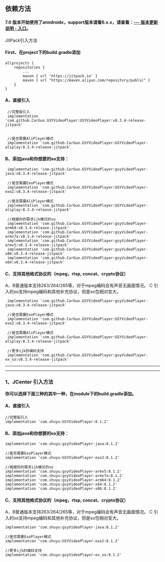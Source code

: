 ## 依赖方法


#### 7.0 版本开始使用了anndroidx，support版本请看6.x.x，请查看：[--- 版本更新说明 - 入口](https://github.com/CarGuo/GSYVideoPlayer/blob/master/doc/UPDATE_VERSION.md)。

JitPack引入方法

#### First、在project下的build.gradle添加
```
allprojects {
	repositories {
		...
		maven { url 'https://jitpack.io' }
        maven { url "https://maven.aliyun.com/repository/public" }
	}
}
```


#### A、直接引入
```
 //完整版引入
 implementation 'com.github.CarGuo.GSYVideoPlayer:GSYVideoPlayer:v8.3.4-release-jitpack'


 //是否需要AliPlayer模式
 implementation 'com.github.CarGuo.GSYVideoPlayer:GSYVideoPlayer-aliplay:8.3.4-release-jitpack'
```

#### B、添加java和你想要的so支持：

```
 implementation 'com.github.CarGuo.GSYVideoPlayer:gsyVideoPlayer-java:v8.3.4-release-jitpack'

 //是否需要ExoPlayer模式
 implementation 'com.github.CarGuo.GSYVideoPlayer:GSYVideoPlayer-exo2:v8.3.4-release-jitpack'

 //是否需要AliPlayer模式
 implementation 'com.github.CarGuo.GSYVideoPlayer:GSYVideoPlayer-aliplay:8.3.4-release-jitpack'

 //根据你的需求ijk模式的so
 implementation 'com.github.CarGuo.GSYVideoPlayer:gsyVideoPlayer-arm64:v8.3.4-release-jitpack'
 implementation 'com.github.CarGuo.GSYVideoPlayer:gsyVideoPlayer-armv7a:v8.3.4-release-jitpack'
 implementation 'com.github.CarGuo.GSYVideoPlayer:gsyVideoPlayer-armv5:v8.3.4-release-jitpack'
 implementation 'com.github.CarGuo.GSYVideoPlayer:gsyVideoPlayer-x86:v8.3.4-release-jitpack'
 implementation 'com.github.CarGuo.GSYVideoPlayer:gsyVideoPlayer-x64:v8.3.4-release-jitpack'
```

#### C、支持其他格式协议的（mpeg，rtsp, concat、crypto协议）

A、B普通版本支持263/264/265等，对于mpeg编码会有声音无画面情况。
C 引入的so支持mpeg编码和其他补充协议，但是so包相对变大。

```
 implementation 'com.github.CarGuo.GSYVideoPlayer:gsyVideoPlayer-java:v8.3.4-release-jitpack'

 //是否需要ExoPlayer模式
 implementation 'com.github.CarGuo.GSYVideoPlayer:GSYVideoPlayer-exo2:v8.3.4-release-jitpack'

 //是否需要AliPlayer模式
 implementation 'com.github.CarGuo.GSYVideoPlayer:GSYVideoPlayer-aliplay:8.3.4-release-jitpack'

 //更多ijk的编码支持
 implementation 'com.github.CarGuo.GSYVideoPlayer:gsyVideoPlayer-ex_so:v8.3.4-release-jitpack'

```

--------------------------------------------------------------------------------
--------------------------------------------------------------------------------

### 1、JCenter 引入方法

**你可以选择下面三种的其中一种，在module下的build.gradle添加。**

#### A、直接引入
```
//完整版引入
implementation 'com.shuyu:GSYVideoPlayer:8.1.2'

```

#### B、添加java和你想要的so支持：

```
implementation 'com.shuyu:gsyVideoPlayer-java:8.1.2'

//是否需要ExoPlayer模式
implementation 'com.shuyu:GSYVideoPlayer-exo2:8.1.2'

//根据你的需求ijk模式的so
implementation 'com.shuyu:gsyVideoPlayer-armv5:8.1.2'
implementation 'com.shuyu:gsyVideoPlayer-armv7a:8.1.2'
implementation 'com.shuyu:gsyVideoPlayer-arm64:8.1.2'
implementation 'com.shuyu:gsyVideoPlayer-x64:8.1.2'
implementation 'com.shuyu:gsyVideoPlayer-x86:8.1.2'

```

#### C、支持其他格式协议的（mpeg，rtsp, concat、crypto协议）

A、B普通版本支持263/264/265等，对于mpeg编码会有声音无画面情况。
C 引入的so支持mpeg编码和其他补充协议，但是so包相对变大。

```
implementation 'com.shuyu:gsyVideoPlayer-java:8.1.2'

//是否需要ExoPlayer模式
implementatcon 'com.shuyu:GSYVideoPlayer-exo2:8.1.2'

//更多ijk的编码支持
implementation 'com.shuyu:gsyVideoPlayer-ex_so:8.1.2'

```
